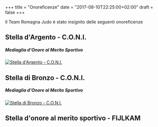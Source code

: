 +++
title = "Onoreficenze"
date =  "2017-08-10T22:25:00+02:00"
draft = false
+++

Il Team Romagna Judo è stato insignito delle seguenti onoreficenze


## Stella d'Argento - C.O.N.I.
##### Mediaglia d'Onore al Merito Sportivo

[![Stella d'Argento - C.O.N.I.](/images/onoreficenze/stella-argento.png)](http://www.coni.it/it/attivita-istituzionali/onorificenze/home/onoreficenze-societ%C3%A0.html?start=927)


## Stella di Bronzo - C.O.N.I.
##### Mediaglia d'Onore al Merito Sportivo

[![Stella di Bronzo - C.O.N.I.](/images/onoreficenze/stella-bronzo.png)](http://www.coni.it/it/attivita-istituzionali/onorificenze/home/onoreficenze-societ%C3%A0.html?start=927)


## Stella d'onore al merito sportivo - FIJLKAM


